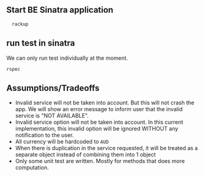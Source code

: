 ## Start BE Sinatra application
```bash
  rackup
```

## run test in sinatra
We can only run test individually at the moment. 
```bash
rspec
```

## Assumptions/Tradeoffs
- Invalid service will not be taken into account. But this will not crash the app. We will show an error message to inform user that the invalid service is "NOT AVAILABLE".
- Invalid service option will not be taken into account. In this current implementation, this invalid option will be ignored WITHOUT any notification to the user. 
- All currency will be hardcoded to `AUD`
- When there is duplication in the service requested, it will be treated as a separate object instead of combining them into 1 object
- Only some unit test are written. Mostly for methods that does more computation.